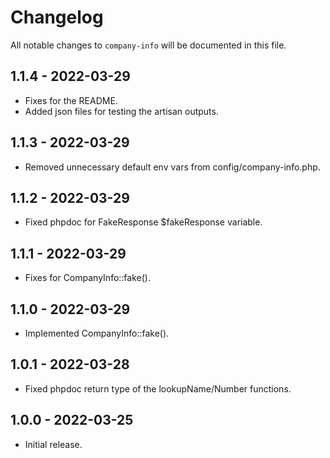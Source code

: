 # Changelog

All notable changes to `company-info` will be documented in this file.

## 1.1.4 - 2022-03-29

- Fixes for the README.
- Added json files for testing the artisan outputs.

## 1.1.3 - 2022-03-29

- Removed unnecessary default env vars from config/company-info.php.

## 1.1.2 - 2022-03-29

- Fixed phpdoc for FakeResponse $fakeResponse variable.

## 1.1.1 - 2022-03-29

- Fixes for CompanyInfo::fake().

## 1.1.0 - 2022-03-29

- Implemented CompanyInfo::fake().

## 1.0.1 - 2022-03-28

- Fixed phpdoc return type of the lookupName/Number functions.

## 1.0.0 - 2022-03-25

- Initial release.
